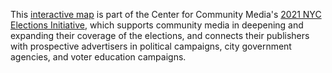 This [interactive map](https://ccmnewmarkj.github.io/cei/) is part of the Center for Community Media's [2021 NYC Elections Initiative](https://www.journalism.cuny.edu/centers/center-community-media/city-elections-initiative/), which supports community media in deepening and expanding their coverage of the elections, and
connects their publishers with prospective advertisers in political campaigns, city government agencies, and voter education campaigns.
